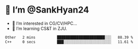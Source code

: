 # 👋 I’m @SankHyan24

- 👀 I’m interested in CG/CV/HPC...
- 🌱 I’m learning CS&T in ZJU.

<!---
SankHyan24/SankHyan24 is a ✨ special ✨ repository because its `README.md` (this file) appears on your GitHub profile.
You can click the Preview link to take a look at your changes.
--->
<!--START_SECTION:waka-->

```txt
Other   2 mins          ██████████████████████░░░   88.39 %
C++     0 secs          ███░░░░░░░░░░░░░░░░░░░░░░   11.61 %
```

<!--END_SECTION:waka-->
